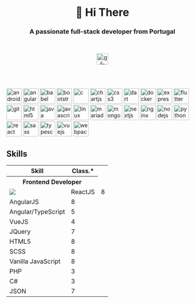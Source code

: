 <h1 align="center">👋 Hi There</h1>
<h3 align="center">A passionate full-stack developer from Portugal</h3>

<br/>

<p align="center">
<a href="https://linkedin.com/in/gil-pedrosa" target="blank"><img align="center" src="https://cdn.jsdelivr.net/npm/simple-icons@3.0.1/icons/linkedin.svg" alt="gil-pedrosa" height="30" width="30" /></a>
</p>

<br/>
<br/>

<p align="left"><img src="https://devicons.github.io/devicon/devicon.git/icons/android/android-original-wordmark.svg" alt="android" width="40" height="40"/> <img src="https://devicons.github.io/devicon/devicon.git/icons/angularjs/angularjs-original.svg" alt="angularjs" width="40" height="40"/> <img src="https://www.vectorlogo.zone/logos/babeljs/babeljs-icon.svg" alt="babel" width="40" height="40"/> <img src="https://devicons.github.io/devicon/devicon.git/icons/bootstrap/bootstrap-plain.svg" alt="bootstrap" width="40" height="40"/> <img src="https://devicons.github.io/devicon/devicon.git/icons/c/c-original.svg" alt="c" width="40" height="40"/> <img src="https://www.chartjs.org/media/logo-title.svg" alt="chartjs" width="40" height="40"/> <img src="https://devicons.github.io/devicon/devicon.git/icons/css3/css3-original-wordmark.svg" alt="css3" width="40" height="40"/> <img src="https://www.vectorlogo.zone/logos/dartlang/dartlang-icon.svg" alt="dart" width="40" height="40"/> <img src="https://devicons.github.io/devicon/devicon.git/icons/docker/docker-original-wordmark.svg" alt="docker" width="40" height="40"/> <img src="https://devicons.github.io/devicon/devicon.git/icons/express/express-original-wordmark.svg" alt="express" width="40" height="40"/> <img src="https://www.vectorlogo.zone/logos/flutterio/flutterio-icon.svg" alt="flutter" width="40" height="40"/> <img src="https://www.vectorlogo.zone/logos/git-scm/git-scm-icon.svg" alt="git" width="40" height="40"/> <img src="https://devicons.github.io/devicon/devicon.git/icons/html5/html5-original-wordmark.svg" alt="html5" width="40" height="40"/> <img src="https://devicons.github.io/devicon/devicon.git/icons/java/java-original-wordmark.svg" alt="java" width="40" height="40"/> <img src="https://devicons.github.io/devicon/devicon.git/icons/javascript/javascript-original.svg" alt="javascript" width="40" height="40"/> <img src="https://devicons.github.io/devicon/devicon.git/icons/linux/linux-original.svg" alt="linux" width="40" height="40"/> <img src="https://www.vectorlogo.zone/logos/mariadb/mariadb-icon.svg" alt="mariadb" width="40" height="40"/> <img src="https://devicons.github.io/devicon/devicon.git/icons/mongodb/mongodb-original-wordmark.svg" alt="mongodb" width="40" height="40"/> <img src="https://cdn.worldvectorlogo.com/logos/nextjs-3.svg" alt="nextjs" width="40" height="40"/> <img src="https://devicons.github.io/devicon/devicon.git/icons/nginx/nginx-original.svg" alt="nginx" width="40" height="40"/> <img src="https://devicons.github.io/devicon/devicon.git/icons/nodejs/nodejs-original-wordmark.svg" alt="nodejs" width="40" height="40"/> <img src="https://devicons.github.io/devicon/devicon.git/icons/python/python-original.svg" alt="python" width="40" height="40"/> <img src="https://devicons.github.io/devicon/devicon.git/icons/react/react-original-wordmark.svg" alt="react" width="40" height="40"/> <img src="https://devicons.github.io/devicon/devicon.git/icons/sass/sass-original.svg" alt="sass" width="40" height="40"/> <img src="https://devicons.github.io/devicon/devicon.git/icons/typescript/typescript-original.svg" alt="typescript" width="40" height="40"/> <img src="https://devicons.github.io/devicon/devicon.git/icons/vuejs/vuejs-original-wordmark.svg" alt="vuejs" width="40" height="40"/> <img src="https://devicons.github.io/devicon/devicon.git/icons/webpack/webpack-original.svg" alt="webpack" width="40" height="40"/></p>

## Skills

<table>
  <tr>
    <th>Skill</th>
    <th>Class.*</th>
  </tr>
  <tr>
    <th colspan='2'>Frontend Developer</th>
  </tr>
  <tr>
  <td><img src="https://zeruns.pt/api/common/download/logos/android/svg" /></td>
    <td>ReactJS</td>
    <td>8</td>
  </tr>
  <tr>
    <td>AngularJS</td>
    <td>8</td>
  </tr>
  <tr>
    <td>Angular/TypeScript</td>
    <td>5</td>
  </tr>
  <tr>
    <td>VueJS</td>
    <td>4</td>
  </tr>
  <tr>
    <td>JQuery</td>
    <td>7</td>
  </tr>
  <tr>
    <td>HTML5</td>
    <td>8</td>
  </tr>
  <tr>
    <td>SCSS</td>
    <td>8</td>
  </tr>
  <tr>
    <td>Vanilla JavaScript</td>
    <td>8</td>
  </tr>
  <tr>
    <td>PHP</td>
    <td>3</td>
  </tr>
  <tr>
    <td>C#</td>
    <td>3</td>
  </tr>
  <tr>
    <td>JSON</td>
    <td>7</td>
  </tr>
</table>

